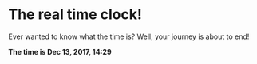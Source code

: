 # The real time clock!

Ever wanted to know what the time is? Well, your journey is about to end!

**The time is Dec 13, 2017, 14:29**